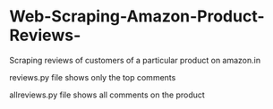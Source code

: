 # Web-Scraping-Amazon-Product-Reviews-
Scraping reviews of customers of a particular product on amazon.in


reviews.py file shows only the top comments

allreviews.py file shows all comments on the product
